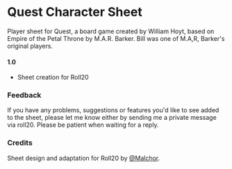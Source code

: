 # Quest Character Sheet
Player sheet for Quest, a board game created by William Hoyt, based on Empire of the Petal Throne by M.A.R. Barker. Bill was one of M.A,R, Barker's original players.

#### 1.0
* Sheet creation for Roll20


### Feedback
If you have any problems, suggestions or features you'd like to see added to the sheet, please let me know either by  sending me a private message via roll20.  Please be patient when waiting for a reply.

### Credits
Sheet design and adaptation for Roll20 by [@Malchor](https://app.roll20.net/users/2078012/malchor).
